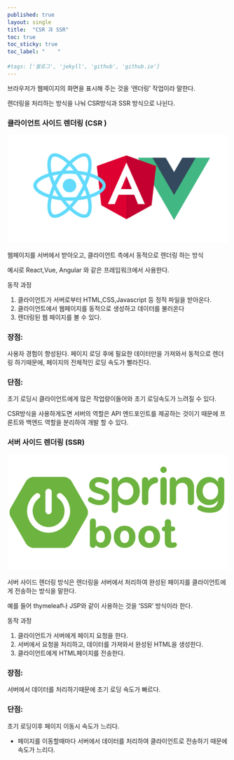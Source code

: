 ```yaml
---
published: true
layout: single
title:  "CSR 과 SSR"
toc: true
toc_sticky: true
toc_label: "    "

#tags: ['블로그', 'jekyll', 'github', 'github.io']
---
```



브라우저가 웹페이지의 화면을 표시해 주는 것을 ‘렌더링’ 작업이라 말한다.

렌더링을 처리하는 방식을 나눠 CSR방식과 SSR 방식으로 나뉜다. 

### 클라이언트 사이드 렌더링 (CSR )

![front.png](/assets/images/front.png) 


웹페이지를 서버에서 받아오고, 클라이언트 측에서 동적으로 렌더링 하는 방식

예시로 React,Vue, Angular 와 같은 프레임워크에서 사용한다.

동작 과정

1. 클라이언트가 서버로부터 HTML,CSS,Javascript 등 정적 파일을 받아온다.
2. 클라이언트에서 웹페이지를 동적으로 생성하고 데이터를 불러온다
3. 렌더링된 웹 페이지를 볼 수 있다.

### 장점:

사용자 경험이 향성된다. 페이지 로딩 후에 필요한 데이터만을 가져와서 동적으로 렌더링 하기때문에, 페이지의 전체적인 로딩 속도가 빨라진다.

### 단점:

초기 로딩시 클라이언트에게 많은 작업량이들어와 초기 로딩속도가 느려질 수 있다.

CSR방식을 사용하게도면 서버의 역할은 API 엔드포인트를 제공하는 것이기 때문에 프론트와 백엔드 역할을 분리하여 개발 할 수 있다.

### 서버 사이드 렌더링 (SSR)

![back.png](/assets/images/back.png) 

서버 사이드 렌더링 방식은 렌더링을 서버에서 처리하여 완성된 페이지를 클라이언트에게 전송하는 방식을 말한다.

예를 들어 thymeleaf나 JSP와 같이 사용하는 것을 ‘SSR’ 방식이라 한다.

동작 과정

1. 클라이언트가 서버에게 페이지 요청을 한다.
2. 서버에서 요청을 처리하고, 데이터를 가져와서 완성된 HTML을 생성한다.
3. 클라이언트에게 HTML페이지를 전송한다.

### 장점:

서버에서 데이터를 처리하기때문에 초기 로딩 속도가 빠르다.

### 단점:

초기 로딩이후 페이지 이동시 속도가 느리다.

- 페이지를 이동할때마다 서버에서 데이터를 처리하여 클라이언트로 전송하기 때문에 속도가 느리다.
